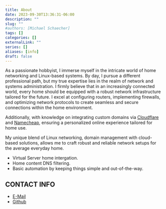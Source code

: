 ```yaml
---
title: About
date: 2023-09-30T13:36:31-06:00
description: ""
slug: ""
#authors: [Michael Schaecher]
tags: []
categories: []
externalLink: ""
series: []
aliases: [info]
draft: false
---
```


As a passionate hobbyist, I immerse myself in the intricate world of home networking and Linux-based systems. By day, I pursue a different professional path, but my true expertise lies in the realm of network and systems administration. I firmly believe that in an increasingly connected world, every home should be equipped with a robust network infrastructure tailored for the future. I excel at configuring routers, implementing firewalls, and optimizing network protocols to create seamless and secure connections within the home environment.

Additionally, with knowledge on integrating custom domains via [Cloudflare](https://cloudflare.com) and [Namecheap](https://www.namecheap.com), ensuring a personalized online experience tailored for home use.

My unique blend of Linux networking, domain management with cloud-based solutions, allows me to craft robust and reliable network setups for the average everyday home.

- Virtual Server home intergation.
- Home content DNS filtering.
- Basic automation by keeping things simple and out-of-the-way.

## CONTACT INFO

- [E-Mail](https://mschaecher78@gmail.com)
- [Github](https://github.com/MichaelSchaecher/)
